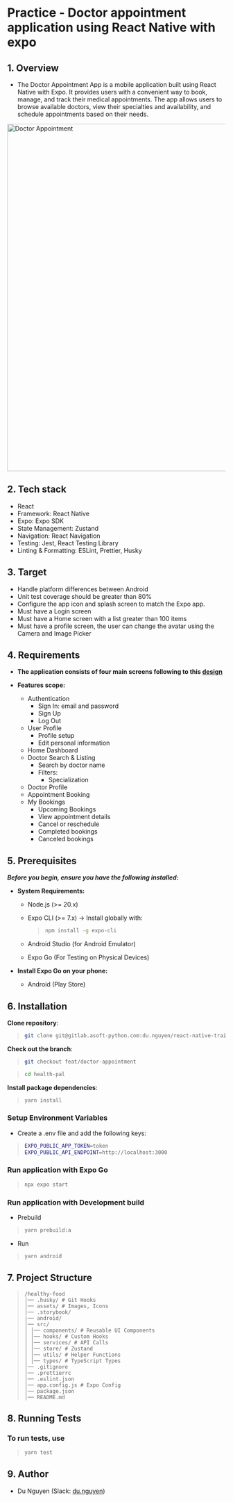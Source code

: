# Practice - Doctor appointment application using React Native with expo

## 1. Overview

- The Doctor Appointment App is a mobile application built using React Native with Expo. It provides users with a convenient way to book, manage, and track their medical appointments. The app allows users to browse available doctors, view their specialties and availability, and schedule appointments based on their needs.

<img src="https://res.cloudinary.com/dn5vw6fjp/image/upload/v1748312919/Cover_y6uug0.png" alt="Doctor Appointment" width="800" />

## 2. Tech stack

- React
- Framework: React Native
- Expo: Expo SDK
- State Management: Zustand
- Navigation: React Navigation
- Testing: Jest, React Testing Library
- Linting & Formatting: ESLint, Prettier, Husky

## 3. Target

- Handle platform differences between Android
- Unit test coverage should be greater than 80%
- Configure the app icon and splash screen to match the Expo app.
- Must have a Login screen
- Must have a Home screen with a list greater than 100 items
- Must have a profile screen, the user can change the avatar using the Camera and Image Picker

## 4. Requirements

- **The application consists of four main screens following to this [design](https://www.figma.com/design/gvET8CMW66RccB7petorrb/Doctor-Appointment-App?node-id=2-3&m=dev)**

- **Features scope:**

  - Authentication
    - Sign In: email and password
    - Sign Up
    - Log Out
  - User Profile
    - Profile setup
    - Edit personal information
  - Home Dashboard
  - Doctor Search & Listing
    - Search by doctor name
    - Filters:
      - Specialization
  - Doctor Profile
  - Appointment Booking
  - My Bookings
    - Upcoming Bookings
    - View appointment details
    - Cancel or reschedule
    - Completed bookings
    - Canceled bookings

## 5. Prerequisites

**_Before you begin, ensure you have the following installed:_**

- **System Requirements:**

  - Node.js (>= 20.x)
  - Expo CLI (>= 7.x) → Install globally with:

    > ```bash
    > npm install -g expo-cli
    > ```

  - Android Studio (for Android Emulator)
  - Expo Go (For Testing on Physical Devices)

- **Install Expo Go on your phone:**
  - Android (Play Store)

## 6. Installation

**Clone repository**:

> ```bash
> git clone git@gitlab.asoft-python.com:du.nguyen/react-native-training.git
> ```

**Check out the branch**:

> ```bash
> git checkout feat/doctor-appointment
> ```

> ```bash
> cd health-pal
> ```

**Install package dependencies**:

> ```bash
> yarn install
> ```

### Setup Environment Variables

- Create a .env file and add the following keys:

> ```bash
> EXPO_PUBLIC_APP_TOKEN=token
> EXPO_PUBLIC_API_ENDPOINT=http://localhost:3000
> ```

### Run application with Expo Go

> ```bash
> npx expo start
> ```

### Run application with Development build

- Prebuild

> ```bash
> yarn prebuild:a
> ```

- Run

> ```bash
> yarn android
> ```

## 7. Project Structure

> ```text
> /healthy-food
> │── .husky/ # Git Hooks
> │── assets/ # Images, Icons
> |── .storybook/
> |── android/
> │── src/
> │ │── components/ # Reusable UI Components
> │ │── hooks/ # Custom Hooks
> │ │── services/ # API Calls
> │ │── store/ # Zustand
> │ │── utils/ # Helper Functions
> │ │── types/ # TypeScript Types
> │── .gitignore
> │── .prettierrc
> │── .eslint.json
> │── app.config.js # Expo Config
> │── package.json
> │── README.md
> ```

## 8. Running Tests

### To run tests, use

> ```bash
> yarn test
> ```

## 9. Author

- Du Nguyen (Slack: [du.nguyen](du.nguyen))
